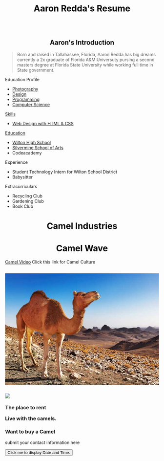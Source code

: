 <!DOCTYPE html>
<html>
<style>
h1 {
  color: black;
  text-align: center;
} 
h2 {
  color: black;
  text-align: center;
</style>
  <h1>Aaron Redda's Resume</h1>
  <br><br>
<h2>Aaron's Introduction</h2>

<blockquote>
Born and raised in Tallahassee, Florida, Aaron Redda has big dreams currently a 2x graduate of Florida A&M Universuty pursing a second masters degree at Florida State University while working full time in State government. 
</blockquote>
<div>
<p class="head">Education Profile</p>
  <ul>
    <a href="https://www.famu.edu/pages/Florida A&M Uinversity">
    <li>Photography</li>
    <li>Design</li>
    <li>Programming</li>
    <li>Computer Science</li>
  </ul>
  <p class="head">Skills</p>
  <ul>
    <li>Web Design with HTML & CSS</li>
  </ul>
  <p class="head">Education</p>
  <ul>
    <a href="http://www.wiltonhighschool.org/pages/Wilton_High_School">
      <li>Wilton High School</li>
    </a>
    <!--Link-->
    <a href="https://www.silvermineart.org/">
      <li>Silvermine School of Arts</li>
    </a>
    <li>Codeacademy</li>
  </ul>
  <p class="head">Experience</p>
  <ul>
    <li>Student Technology Intern for Wilton School District</li>
    <li>Babysitter</li>
  </ul>
  <p class="head">Extracurriculars</p>
  <ul>
    <li>Recycling Club</li>
    <li>Gardening Club</li>
    <li>Book Club</li>
  </ul>
</div>
<div class="right"></div>


<head>
<h1> Camel Industries </h1>
</head>
 
 <body>

<h1>Camel Wave</h1>
<p><a href="https://www.youtube.com/watch?v=6ll4-OiLn4E">Camel Video</a> Click this link for Camel Culture</p>
<h2> <img src="One.jpg" alt="Camel"></h2>
<h3><img src="aa.jpg"</h3>
<p>The place to rent</p>
<p><strong>Live with the camels.</strong></p></body>
<h3>Want to buy a Camel </h3>
<p>submit your contact information here</p>
<button type="button"
onclick="document.getElementById('demo').innerHTML = Date()">
Click me to display Date and Time.</button>

<p id="demo"></p>
